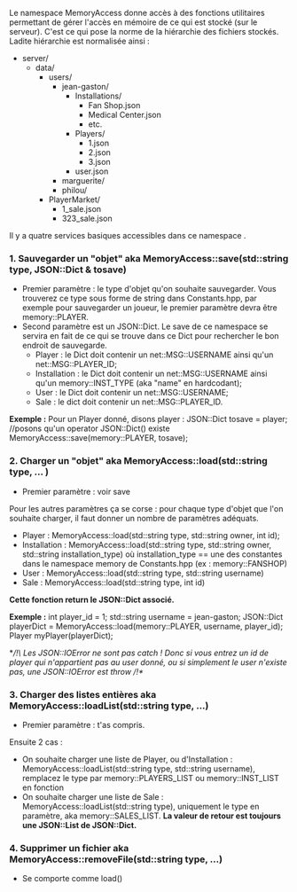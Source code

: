 Le namespace MemoryAccess donne accès à des fonctions utilitaires permettant de gérer l'accès en mémoire de ce qui est stocké (sur le serveur). C'est ce qui pose la norme de la hiérarchie des fichiers stockés.
Ladite hiérarchie est normalisée ainsi : 

- server/
  - data/
    - users/
      - jean-gaston/
        - Installations/
          - Fan Shop.json
          - Medical Center.json
          - etc.
        - Players/
          - 1.json
          - 2.json
          - 3.json
        - user.json
      - marguerite/
      - philou/
    - PlayerMarket/
      - 1_sale.json
      - 323_sale.json

Il y a quatre services basiques accessibles dans ce namespace .
### 1. Sauvegarder un "objet" aka MemoryAccess::save(std::string type, JSON::Dict & tosave)
- Premier paramètre : le type d'objet qu'on souhaite sauvegarder. Vous trouverez ce type sous forme de string dans Constants.hpp, par exemple pour sauvegarder un joueur, le premier paramètre devra être memory::PLAYER.
- Second paramètre est un JSON::Dict. Le save de ce namespace se servira en fait de ce qui se trouve dans ce Dict pour rechercher le bon endroit de sauvegarde.
  - Player : le Dict doit contenir un net::MSG::USERNAME ainsi qu'un net::MSG::PLAYER_ID;
  - Installation : le Dict doit contenir un net::MSG::USERNAME ainsi qu'un memory::INST_TYPE (aka "name" en hardcodant);
  - User : le Dict doit contenir un net::MSG::USERNAME;
  - Sale : le dict doit contenir un net::MSG::PLAYER_ID.

**Exemple :**
Pour un Player donné, disons player :
JSON::Dict tosave = player; //posons qu'un operator JSON::Dict() existe
MemoryAccess::save(memory::PLAYER, tosave);

### 2. Charger un "objet" aka MemoryAccess::load(std::string type, ... )
- Premier paramètre : voir save

Pour les autres paramètres ça se corse : pour chaque type d'objet que l'on souhaite charger, il faut donner un nombre de paramètres adéquats. 

- Player : MemoryAccess::load(std::string type, std::string owner, int id);
- Installation : MemoryAccess::load(std::string type, std::string owner, std::string installation_type) où installation_type == une des constantes dans le namespace memory de Constants.hpp (ex : memory::FANSHOP)
- User : MemoryAccess::load(std::string type, std::string username)
- Sale : MemoryAccess::load(std::string type, int id)

**Cette fonction return le JSON::Dict associé.**

**Exemple :**
int player_id = 1;
std::string username = jean-gaston;
JSON::Dict playerDict = MemoryAccess::load(memory::PLAYER, username, player_id);
Player myPlayer(playerDict);

**/!\ Les JSON::IOError ne sont pas catch ! Donc si vous entrez un id de player qui n'appartient pas au user donné, ou si simplement le user n'existe pas, une JSON::IOError est throw /!\**
  
### 3. Charger des listes entières aka MemoryAccess::loadList(std::string type, ...)
- Premier paramètre : t'as compris.

Ensuite 2 cas :

- On souhaite charger une liste de Player, ou d'Installation : MemoryAccess::loadList(std::string type, std::string username), remplacez le type par memory::PLAYERS_LIST ou memory::INST_LIST en fonction
- On souhaite charger une liste de Sale :
MemoryAccess::loadList(std::string type), uniquement le type en paramètre, aka memory::SALES_LIST.
**La valeur de retour est toujours une JSON::List de JSON::Dict.**

### 4. Supprimer un fichier aka MemoryAccess::removeFile(std::string type, ...)
- Se comporte comme load()
